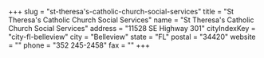 +++
slug = "st-theresa's-catholic-church-social-services"
title = "St Theresa's Catholic Church Social Services"
name = "St Theresa's Catholic Church Social Services"
address = "11528 SE Highway 301"
cityIndexKey = "city-fl-belleview"
city = "Belleview"
state = "FL"
postal = "34420"
website = ""
phone = "352 245-2458"
fax = ""
+++
